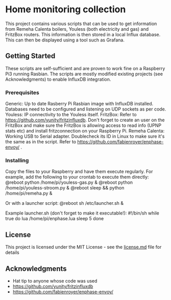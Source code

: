 # Home monitoring collection

This project contains various scripts that can be used to get information from Remeha Calenta boilers, Youless (both electricity and gas) and FritzBox routers. This information is then stored in a local Influx database. This can then be displayed using a tool such as Grafana.

## Getting Started

These scripts are self-sufficient and are proven to work fine on a Raspberry Pi3 running Rasbian. The scripts are mostly modified existing projects (see Acknowledgments) to enable InfluxDB integration.

### Prerequisites

Generic: Up to date Rasberry Pi Rasbian image with InfluxDB installed. Databases need to be configured and listening on UDP sockets as per code.
Youless: IP connectivity to the Youless itself.
FritzBox: Refer to https://github.com/yunity/fritzinfluxdb. Don't forget to create an user on the FritzBox and make sure the FritzBox is allowing access to read info (UPNP stats etc) and install fritzconnection on your Raspberry Pi.
Remeha Calenta: Working USB to Serial adapter. Doublecheck its ID in Linux to make sure it's the same as in the script. Refer to https://github.com/fabienroyer/enphase-envoy/ .

### Installing

Copy the files to your Raspberry and have them execute regularly. For example, add the following to your crontab to execute them directly:
@reboot python /home/pi/youless-gas.py &
@reboot python /home/pi/youless-stroom.py &
@reboot sleep && python /home/pi/remeha.py &


Or with a launcher script:
@reboot sh /etc/launcher.sh &

Example launcher.sh (don't forget to make it executable!):
#!/bin/sh
while true
do
lua /home/pi/enphase.lua
sleep 5
done


## License

This project is licensed under the MIT License - see the [license.md](license.md) file for details

## Acknowledgments

* Hat tip to anyone whose code was used
* https://github.com/yunity/fritzinfluxdb
* https://github.com/fabienroyer/enphase-envoy/

